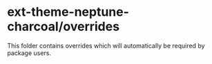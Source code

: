 # ext-theme-neptune-charcoal/overrides

This folder contains overrides which will automatically be required by package users.
